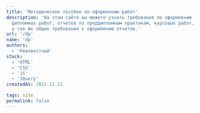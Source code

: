 ```yaml
---
title: 'Методическое пособие по оформлению работ'
description: 'На этом сайте вы можете узнать требования по оформлению
  дипломных работ, отчетов по преддипломным практикам, курсовых работ,
  а так же общие требования к оформлению отчетов.'
url: '/dp'
name: 'dp'
authors:
  - 'Неизвестный'
stack:
  - 'HTML'
  - 'CSS'
  - 'JS'
  - 'JQuery'
createdAt: 2022.12.12

tags: site
permalink: false
---
```

